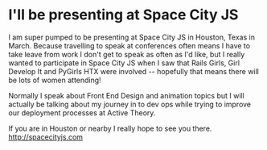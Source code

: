 
# I'll be presenting at Space City JS

I am super pumped to be presenting at Space City JS in Houston, Texas in March. Because travelling to speak at conferences often means I have to take leave from work I don't get to speak as often as I'd like, but I really wanted to participate in Space City JS when I saw that Rails Girls, Girl Develop It and PyGirls HTX were involved -- hopefully that means there will be lots of women attending! 

Normally I speak about Front End Design and animation topics but I will actually be talking about my journey in to dev ops while trying to improve our deployment processes at Active Theory.

If you are in Houston or nearby I really hope to see you there. <a href="http://spacecityjs.com/">http://spacecityjs.com</a>

